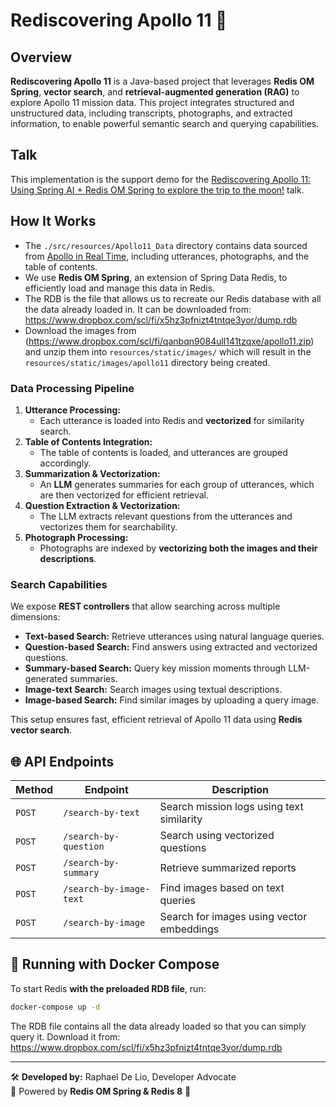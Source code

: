 # Rediscovering Apollo 11 🚀

## Overview
**Rediscovering Apollo 11** is a Java-based project that leverages **Redis OM Spring**, **vector search**, and **retrieval-augmented generation (RAG)** to explore Apollo 11 mission data. This project integrates structured and unstructured data, including transcripts, photographs, and extracted information, to enable powerful semantic search and querying capabilities.

## Talk
This implementation is the support demo for the [Rediscovering Apollo 11: Using Spring AI + Redis OM Spring to explore the trip to the moon!](https://sessionize.com/s/RaphaelDeLio/rediscovering-apollo-11-using-spring-ai-redis-om-s/112536) talk.

## How It Works
- The `./src/resources/Apollo11_Data` directory contains data sourced from [Apollo in Real Time](https://apolloinrealtime.org), including utterances, photographs, and the table of contents.
- We use **Redis OM Spring**, an extension of Spring Data Redis, to efficiently load and manage this data in Redis.
- The RDB is the file that allows us to recreate our Redis database with all the data already loaded in. It can be downloaded from: https://www.dropbox.com/scl/fi/x5hz3pfnizt4tntqe3yor/dump.rdb
- Download the images from (https://www.dropbox.com/scl/fi/qanbqn9084ull141tzqxe/apollo11.zip) and unzip them into `resources/static/images/` which will result in the `resources/static/images/apollo11` directory being created. 

### **Data Processing Pipeline**
1. **Utterance Processing:**
    - Each utterance is loaded into Redis and **vectorized** for similarity search.
2. **Table of Contents Integration:**
    - The table of contents is loaded, and utterances are grouped accordingly.
3. **Summarization & Vectorization:**
    - An **LLM** generates summaries for each group of utterances, which are then vectorized for efficient retrieval.
4. **Question Extraction & Vectorization:**
    - The LLM extracts relevant questions from the utterances and vectorizes them for searchability.
5. **Photograph Processing:**
    - Photographs are indexed by **vectorizing both the images and their descriptions**.

### **Search Capabilities**
We expose **REST controllers** that allow searching across multiple dimensions:
- **Text-based Search:** Retrieve utterances using natural language queries.
- **Question-based Search:** Find answers using extracted and vectorized questions.
- **Summary-based Search:** Query key mission moments through LLM-generated summaries.
- **Image-text Search:** Search images using textual descriptions.
- **Image-based Search:** Find similar images by uploading a query image.

This setup ensures fast, efficient retrieval of Apollo 11 data using **Redis vector search**.

## 🌐 API Endpoints
| Method | Endpoint                | Description                               |
|--------|-------------------------|-------------------------------------------|
| `POST` | `/search-by-text`       | Search mission logs using text similarity |
| `POST` | `/search-by-question`   | Search using vectorized questions         |
| `POST` | `/search-by-summary`    | Retrieve summarized reports               |
| `POST` | `/search-by-image-text` | Find images based on text queries         |
| `POST` | `/search-by-image`      | Search for images using vector embeddings |

## 🐳 Running with Docker Compose
To start Redis **with the preloaded RDB file**, run:
```sh
docker-compose up -d
```

The RDB file contains all the data already loaded so that you can simply query it.
Download it from: https://www.dropbox.com/scl/fi/x5hz3pfnizt4tntqe3yor/dump.rdb

---
🛠 **Developed by:** Raphael De Lio, Developer Advocate  
📢 Powered by **Redis OM Spring & Redis 8** 🚀


